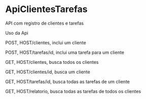 # ApiClientesTarefas
API com registro de clientes e tarefas


Uso da Api

POST,  HOST/clientes,  inclui um cliente

POST,  HOST/tarefas/id, inclui uma tarefa para um cliente

GET,   HOST/clientes, busca todos os clientes

GET,   HOST/clientes/id, busca um cliente

GET,   HOST/tarefas/id, busca todas as tarefas de um cliente

GET,   HOST/relatorio,  busca todas as tarefas de todos os clientes
